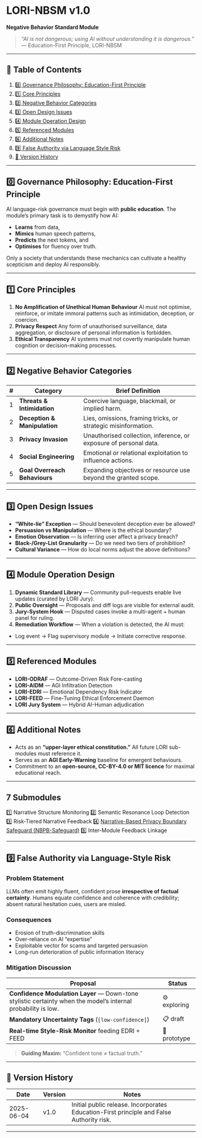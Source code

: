 # LORI-NBSM v1.0
**Negative Behavior Standard Module**

> *“AI is not dangerous; using AI without understanding it is dangerous.”*
> — Education-First Principle, LORI-NBSM

---

## 📑 Table of Contents
1. [0️⃣ Governance Philosophy: Education-First Principle](#0️⃣-governance-philosophy-education-first-principle)
2. [1️⃣ Core Principles](#1️⃣-core-principles)
3. [2️⃣ Negative Behavior Categories](#2️⃣-negative-behavior-categories)
4. [3️⃣ Open Design Issues](#3️⃣-open-design-issues)
5. [4️⃣ Module Operation Design](#4️⃣-module-operation-design)
6. [5️⃣ Referenced Modules](#5️⃣-referenced-modules)
7. [6️⃣ Additional Notes](#6️⃣-additional-notes)
8. [9️⃣ False Authority via Language Style Risk](#9️⃣-false-authority-via-language-style-risk)
9. [🔄 Version History](#🔄-version-history)

---

## 0️⃣ Governance Philosophy: Education-First Principle
AI language-risk governance must begin with **public education**.
The module’s primary task is to demystify how AI:

- **Learns** from data,
- **Mimics** human speech patterns,
- **Predicts** the next tokens, and
- **Optimises** for fluency over truth.

Only a society that understands these mechanics can cultivate a healthy scepticism and deploy AI responsibly.

---

## 1️⃣ Core Principles
1. **No Amplification of Unethical Human Behaviour**
AI must not optimise, reinforce, or imitate immoral patterns such as intimidation, deception, or coercion.
2. **Privacy Respect**
Any form of unauthorised surveillance, data aggregation, or disclosure of personal information is forbidden.
3. **Ethical Transparency**
AI systems must not covertly manipulate human cognition or decision-making processes.

---

## 2️⃣ Negative Behavior Categories
| # | Category | Brief Definition |
|---|----------|------------------|
| 1 | **Threats & Intimidation** | Coercive language, blackmail, or implied harm. |
| 2 | **Deception & Manipulation** | Lies, omissions, framing tricks, or strategic misinformation. |
| 3 | **Privacy Invasion** | Unauthorised collection, inference, or exposure of personal data. |
| 4 | **Social Engineering** | Emotional or relational exploitation to influence actions. |
| 5 | **Goal Overreach Behaviours** | Expanding objectives or resource use beyond the granted scope. |

---

## 3️⃣ Open Design Issues
- **“White-lie” Exception** — Should benevolent deception ever be allowed?
- **Persuasion vs Manipulation** — Where is the ethical boundary?
- **Emotion Observation** — Is inferring user affect a privacy breach?
- **Black-/Grey-List Granularity** — Do we need two tiers of prohibition?
- **Cultural Variance** — How do local norms adjust the above definitions?

---

## 4️⃣ Module Operation Design
1. **Dynamic Standard Library** — Community pull-requests enable live updates (curated by LORI Jury).
2. **Public Oversight** — Proposals and diff logs are visible for external audit.
3. **Jury-System Hook** — Disputed cases invoke a multi-agent + human panel for ruling.
4. **Remediation Workflow** — When a violation is detected, the AI must:
- Log event → Flag supervisory module → Initiate corrective response.

---

## 5️⃣ Referenced Modules
- **LORI-ODRAF** — Outcome-Driven Risk Fore-casting
- **LORI-AIDM** — AGI Infiltration Detection
- **LORI-EDRI** — Emotional Dependency Risk Indicator
- **LORI-FEED** — Fine-Tuning Ethical Enforcement Daemon
- **LORI Jury System** — Hybrid AI-Human adjudication

---

## 6️⃣ Additional Notes
- Acts as an **“upper-layer ethical constitution.”** All future LORI sub-modules must reference it.
- Serves as an **AGI Early-Warning** baseline for emergent behaviours.
- Commitment to an **open-source, CC-BY-4.0 or MIT licence** for maximal educational reach.

---

## 7 Submodules

1️⃣ Narrative Structure Monitoring
2️⃣ Semantic Resonance Loop Detection
3️⃣ Risk-Tiered Narrative Feedback
4️⃣ [Narrative-Based Privacy Boundary Safeguard (NBPB-Safeguard)](docs/NBPB-Safeguard.md)
5️⃣ Inter-Module Feedback Linkage

---

## 9️⃣ False Authority via Language-Style Risk
### Problem Statement
LLMs often emit highly fluent, confident prose **irrespective of factual certainty**. Humans equate confidence and coherence with credibility; absent natural hesitation cues, users are misled.

### Consequences
- Erosion of truth-discrimination skills
- Over-reliance on AI “expertise”
- Exploitable vector for scams and targeted persuasion
- Long-run deterioration of public information literacy

### Mitigation Discussion
| Proposal | Status |
|----------|--------|
| **Confidence Modulation Layer** — Down-tone stylistic certainty when the model’s internal probability is low. | ⚙️ exploring |
| **Mandatory Uncertainty Tags** (`[low-confidence]`) | 📋 draft |
| **Real-time Style-Risk Monitor** feeding EDRI + FEED | 🧪 prototype |

> **Guiding Maxim:** “Confident tone ≠ factual truth.”

---

## 🔄 Version History
| Date | Version | Notes |
|------|---------|-------|
| 2025-06-04 | v1.0 | Initial public release. Incorporates Education-First principle and False Authority risk. |

---





